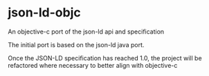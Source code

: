 json-ld-objc
============

An objective-c port of the json-ld api and specification

The initial port is based on the json-ld java port.

Once the JSON-LD specification has reached 1.0, the project will be refactored
where necessary to better align with objective-c
